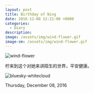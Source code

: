 ```yaml
---
layout: post
title: Birthday of Ning
date: 2016-12-08 12:21:00 +0800
categories:
  - Diary
description:
image: /assets/img/wind-flower.gif
image-sm: /assets/img/wind-flower.gif
---
```

![wind-flower]({{site.cdnlink}}/Media/wind-flower.gif)    

柠来到这个对她来讲陌生的世界，平安健康。    

![bluesky-whitecloud]({{site.cdnlink}}/Media/2016-12-08-the-sky-of-nings-birthday.jpg)

Thursday, December 08, 2016    
